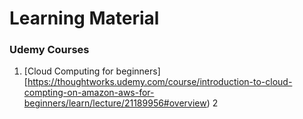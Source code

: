 # Learning Material

### Udemy Courses
1. [Cloud Computing for beginners][https://thoughtworks.udemy.com/course/introduction-to-cloud-compting-on-amazon-aws-for-beginners/learn/lecture/21189956#overview)
2

